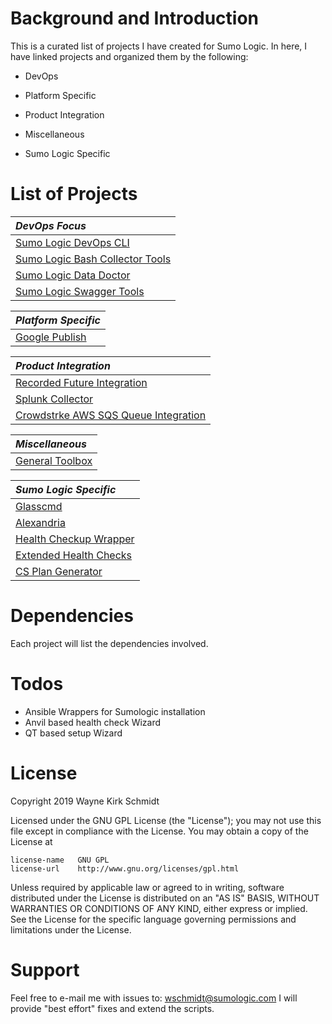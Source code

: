 Background and Introduction
===========================

This is a curated list of projects I have created for Sumo Logic.
In here, I have linked projects and organized them by the following:

* DevOps

* Platform Specific 

* Product Integration

* Miscellaneous

* Sumo Logic Specific

List of Projects
================

| *DevOps Focus*                         |
|:-------------------------------------- | 
| [Sumo Logic DevOps CLI](https://github.com/wks-sumo-logic/sumologic-cmdlets) |
| [Sumo Logic Bash Collector Tools](https://github.com/wks-sumo-logic/sumocli-bash-collectors) |
| [Sumo Logic Data Doctor](https://github.com/wks-sumo-logic/sumologic_data_doctor) |
| [Sumo Logic Swagger Tools](https://github.com/wks-sumo-logic/sumologic-swaggertools) |

| *Platform Specific*                    |
|:-------------------------------------- | 
| [Google Publish](https://github.com/wks-sumo-logic/gpublish) |

| *Product Integration*                  |
|:-------------------------------------- |
| [Recorded Future Integration](https://github.com/wks-sumo-logic/sumologic-rfsync) |
| [Splunk Collector](https://github.com/wks-sumo-logic/sumologic_splunk_inspector) |
| [Crowdstrke AWS SQS Queue Integration ](https://github.com/wks-sumo-logic/sqsimport) |

| *Miscellaneous*                        |
|:-------------------------------------- |
| [General Toolbox](https://github.com/wks-sumo-logic/sample-toolbox) |

| *Sumo Logic Specific*                  |
|:-------------------------------------- |
| [Glasscmd](https://github.com/wks-sumo-logic/sumologic-glasscmd) |
| [Alexandria](https://github.com/wks-sumo-logic/sumologic-alexandria) |
| [Health Checkup Wrapper ](https://github.com/wks-sumo-logic/cscheck-wrapper) |
| [Extended Health Checks](https://github.com/wks-sumo-logic/sumologic-checkup) |
| [CS Plan Generator](https://github.com/wks-sumo-logic/csplan-generator) |

Dependencies
============

Each project will list the dependencies involved.

Todos
=====

* Ansible Wrappers for Sumologic installation
* Anvil based health check Wizard
* QT based setup Wizard

License
=======

Copyright 2019 Wayne Kirk Schmidt

Licensed under the GNU GPL License (the "License");
you may not use this file except in compliance with the License.
You may obtain a copy of the License at

    license-name   GNU GPL
    license-url    http://www.gnu.org/licenses/gpl.html

Unless required by applicable law or agreed to in writing, software
distributed under the License is distributed on an "AS IS" BASIS,
WITHOUT WARRANTIES OR CONDITIONS OF ANY KIND, either express or implied.
See the License for the specific language governing permissions and
limitations under the License.

Support
=======

Feel free to e-mail me with issues to: wschmidt@sumologic.com
I will provide "best effort" fixes and extend the scripts.
